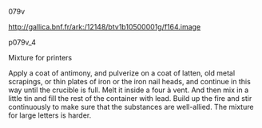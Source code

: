 079v

http://gallica.bnf.fr/ark:/12148/btv1b10500001g/f164.image

p079v_4

Mixture for printers

Apply a coat of antimony, and pulverize on a coat of latten, old metal scrapings, or thin plates of iron or the  iron nail heads, and continue in this way until the crucible is full. Melt it inside a four à vent.  And then mix in a little tin and fill the rest of the container with lead. Build up the fire and stir continuously to make sure that the substances are well-allied. The mixture for large letters is harder.
